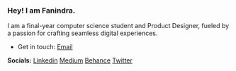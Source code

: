 ### Hey! I am Fanindra.

I am a final-year computer science student and Product Designer, fueled by a passion for crafting seamless digital experiences.

- Get in touch: [Email](mailto:imfanindra@gmail.com)

**Socials:** 
[Linkedin](https://www.linkedin.com/in/fanindra-m/)
[Medium](https://imfanindra.medium.com/)
[Behance](https://www.behance.net/imfanindra)
[Twitter](https://twitter.com/imfanindra)
